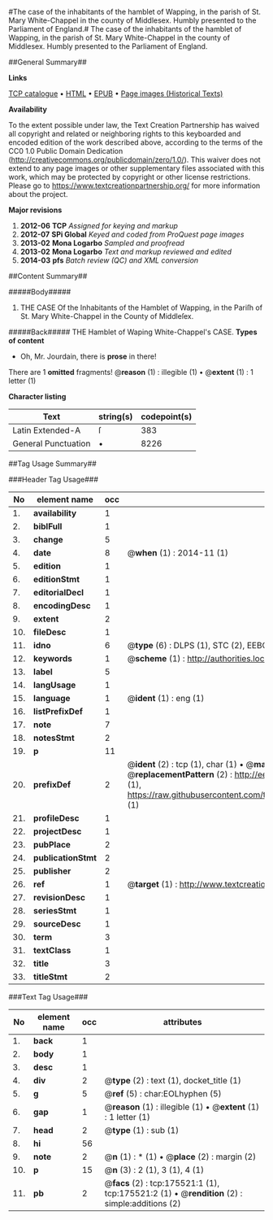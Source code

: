 #The case of the inhabitants of the hamblet of Wapping, in the parish of St. Mary White-Chappel in the county of Middlesex. Humbly presented to the Parliament of England.#
The case of the inhabitants of the hamblet of Wapping, in the parish of St. Mary White-Chappel in the county of Middlesex. Humbly presented to the Parliament of England.

##General Summary##

**Links**

[TCP catalogue](http://www.ota.ox.ac.uk/tcp/)  • 
[HTML](http://tei.it.ox.ac.uk/tcp/Texts-HTML/free/B01/B01907.html)  • 
[EPUB](http://tei.it.ox.ac.uk/tcp/Texts-EPUB/free/B01/B01907.epub) • 
[Page images (Historical Texts)](https://historicaltexts.jisc.ac.uk/eebo-52211951e)

**Availability**

To the extent possible under law, the Text Creation Partnership has waived all copyright and related or neighboring rights to this keyboarded and encoded edition of the work described above, according to the terms of the CC0 1.0 Public Domain Dedication (http://creativecommons.org/publicdomain/zero/1.0/). This waiver does not extend to any page images or other supplementary files associated with this work, which may be protected by copyright or other license restrictions. Please go to https://www.textcreationpartnership.org/ for more information about the project.

**Major revisions**

1. __2012-06__ __TCP__ *Assigned for keying and markup*
1. __2012-07__ __SPi Global__ *Keyed and coded from ProQuest page images*
1. __2013-02__ __Mona Logarbo__ *Sampled and proofread*
1. __2013-02__ __Mona Logarbo__ *Text and markup reviewed and edited*
1. __2014-03__ __pfs__ *Batch review (QC) and XML conversion*

##Content Summary##

#####Body#####

1. THE CASE Of the Inhabitants of the Hamblet of Wapping, in the Pariſh of St. Mary White-Chappel in the County of Middleſex.

#####Back#####
THE Hamblet of Waping White-Chappel's CASE.
**Types of content**

  * Oh, Mr. Jourdain, there is **prose** in there!

There are 1 **omitted** fragments! 
 @__reason__ (1) : illegible (1)  •  @__extent__ (1) : 1 letter (1)

**Character listing**


|Text|string(s)|codepoint(s)|
|---|---|---|
|Latin Extended-A|ſ|383|
|General Punctuation|•|8226|

##Tag Usage Summary##

###Header Tag Usage###

|No|element name|occ|attributes|
|---|---|---|---|
|1.|__availability__|1||
|2.|__biblFull__|1||
|3.|__change__|5||
|4.|__date__|8| @__when__ (1) : 2014-11 (1)|
|5.|__edition__|1||
|6.|__editionStmt__|1||
|7.|__editorialDecl__|1||
|8.|__encodingDesc__|1||
|9.|__extent__|2||
|10.|__fileDesc__|1||
|11.|__idno__|6| @__type__ (6) : DLPS (1), STC (2), EEBO-CITATION (1), OCLC (1), VID (1)|
|12.|__keywords__|1| @__scheme__ (1) : http://authorities.loc.gov/ (1)|
|13.|__label__|5||
|14.|__langUsage__|1||
|15.|__language__|1| @__ident__ (1) : eng (1)|
|16.|__listPrefixDef__|1||
|17.|__note__|7||
|18.|__notesStmt__|2||
|19.|__p__|11||
|20.|__prefixDef__|2| @__ident__ (2) : tcp (1), char (1)  •  @__matchPattern__ (2) : ([0-9\-]+):([0-9IVX]+) (1), (.+) (1)  •  @__replacementPattern__ (2) : http://eebo.chadwyck.com/downloadtiff?vid=$1&page=$2 (1), https://raw.githubusercontent.com/textcreationpartnership/Texts/master/tcpchars.xml#$1 (1)|
|21.|__profileDesc__|1||
|22.|__projectDesc__|1||
|23.|__pubPlace__|2||
|24.|__publicationStmt__|2||
|25.|__publisher__|2||
|26.|__ref__|1| @__target__ (1) : http://www.textcreationpartnership.org/docs/. (1)|
|27.|__revisionDesc__|1||
|28.|__seriesStmt__|1||
|29.|__sourceDesc__|1||
|30.|__term__|3||
|31.|__textClass__|1||
|32.|__title__|3||
|33.|__titleStmt__|2||


###Text Tag Usage###

|No|element name|occ|attributes|
|---|---|---|---|
|1.|__back__|1||
|2.|__body__|1||
|3.|__desc__|1||
|4.|__div__|2| @__type__ (2) : text (1), docket_title (1)|
|5.|__g__|5| @__ref__ (5) : char:EOLhyphen (5)|
|6.|__gap__|1| @__reason__ (1) : illegible (1)  •  @__extent__ (1) : 1 letter (1)|
|7.|__head__|2| @__type__ (1) : sub (1)|
|8.|__hi__|56||
|9.|__note__|2| @__n__ (1) : * (1)  •  @__place__ (2) : margin (2)|
|10.|__p__|15| @__n__ (3) : 2 (1), 3 (1), 4 (1)|
|11.|__pb__|2| @__facs__ (2) : tcp:175521:1 (1), tcp:175521:2 (1)  •  @__rendition__ (2) : simple:additions (2)|
